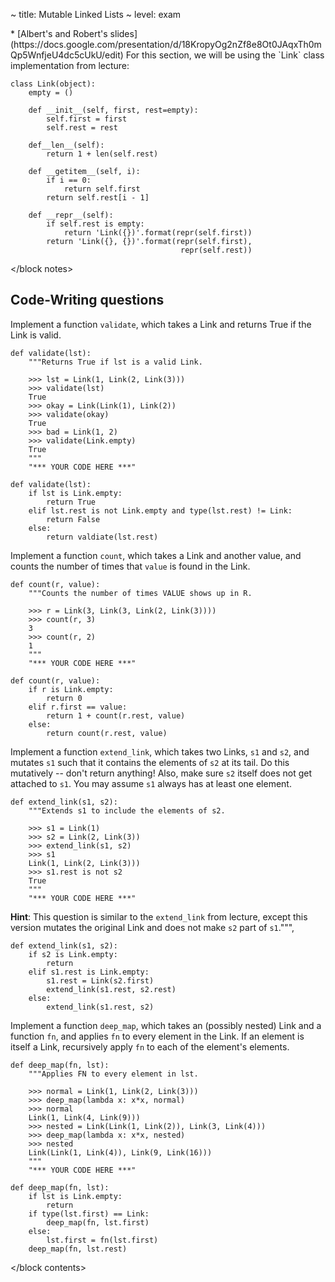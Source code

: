 ~ title: Mutable Linked Lists
~ level: exam

<block references>
* [Albert's and Robert's
  slides](https://docs.google.com/presentation/d/18KropyOg2nZf8e8Ot0JAqxTh0mQp5WnfjeU4dc5cUkU/edit)
</block references>

<block notes>
For this section, we will be using the `Link` class implementation
from lecture:

    class Link(object):
        empty = ()

        def __init__(self, first, rest=empty):
            self.first = first
            self.rest = rest

        def__len__(self):
            return 1 + len(self.rest)

        def __getitem__(self, i):
            if i == 0:
                return self.first
            return self.rest[i - 1]

        def __repr__(self):
            if self.rest is empty:
                return 'Link({})'.format(repr(self.first))
            return 'Link({}, {})'.format(repr(self.first),
                                          repr(self.rest))
</block notes>

<block contents>

Code-Writing questions
----------------------

<question>

Implement a function `validate`, which takes a Link and returns True
if the Link is valid.

    def validate(lst):
        """Returns True if lst is a valid Link.

        >>> lst = Link(1, Link(2, Link(3)))
        >>> validate(lst)
        True
        >>> okay = Link(Link(1), Link(2))
        >>> validate(okay)
        True
        >>> bad = Link(1, 2)
        >>> validate(Link.empty)
        True
        """
        "*** YOUR CODE HERE ***"

<solution>

    def validate(lst):
        if lst is Link.empty:
            return True
        elif lst.rest is not Link.empty and type(lst.rest) != Link:
            return False
        else:
            return valdiate(lst.rest)

</solution>

<question>

Implement a function `count`, which takes a Link and another value,
and counts the number of times that `value` is found in the Link.

    def count(r, value):
        """Counts the number of times VALUE shows up in R.

        >>> r = Link(3, Link(3, Link(2, Link(3))))
        >>> count(r, 3)
        3
        >>> count(r, 2)
        1
        """
        "*** YOUR CODE HERE ***"

<solution>

    def count(r, value):
        if r is Link.empty:
            return 0
        elif r.first == value:
            return 1 + count(r.rest, value)
        else:
            return count(r.rest, value)

</solution>

<question>

Implement a function `extend_link`, which takes two Links, `s1` and
`s2`, and mutates `s1` such that it contains the elements of `s2` at
its tail. Do this mutatively -- don't return anything! Also, make sure
`s2` itself does not get attached to `s1`. You may assume `s1` always
has at least one element.

    def extend_link(s1, s2):
        """Extends s1 to include the elements of s2.

        >>> s1 = Link(1)
        >>> s2 = Link(2, Link(3))
        >>> extend_link(s1, s2)
        >>> s1
        Link(1, Link(2, Link(3)))
        >>> s1.rest is not s2
        True
        """
        "*** YOUR CODE HERE ***"

**Hint**: This question is similar to the `extend_link` from lecture,
except this version mutates the original Link and does not make `s2`
part of `s1`.""",

<solution>

    def extend_link(s1, s2):
        if s2 is Link.empty:
            return
        elif s1.rest is Link.empty:
            s1.rest = Link(s2.first)
            extend_link(s1.rest, s2.rest)
        else:
            extend_link(s1.rest, s2)

</solution>

<question>

Implement a function `deep_map`, which takes an (possibly nested) Link
and a function `fn`, and applies `fn` to every element in the Link. If
an element is itself a Link, recursively apply `fn` to each of the
element's elements.

    def deep_map(fn, lst):
        """Applies FN to every element in lst.

        >>> normal = Link(1, Link(2, Link(3)))
        >>> deep_map(lambda x: x*x, normal)
        >>> normal
        Link(1, Link(4, Link(9)))
        >>> nested = Link(Link(1, Link(2)), Link(3, Link(4)))
        >>> deep_map(lambda x: x*x, nested)
        >>> nested
        Link(Link(1, Link(4)), Link(9, Link(16)))
        """
        "*** YOUR CODE HERE ***"

<solution>

    def deep_map(fn, lst):
        if lst is Link.empty:
            return
        if type(lst.first) == Link:
            deep_map(fn, lst.first)
        else:
            lst.first = fn(lst.first)
        deep_map(fn, lst.rest)

</solution>

</block contents>
